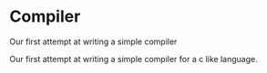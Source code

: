 # Compiler
Our first attempt at writing a simple compiler

Our first attempt at writing a simple compiler for a c like language. 
